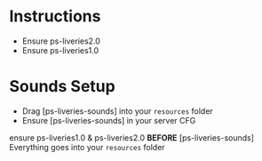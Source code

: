 
# Instructions 
* Ensure ps-liveries2.0
* Ensure ps-liveries1.0

# Sounds Setup
* Drag [ps-liveries-sounds] into your `resources` folder
* Ensure [ps-liveries-sounds] in your server CFG

ensure ps-liveries1.0 & ps-liveries2.0 **BEFORE** [ps-liveries-sounds] 
Everything goes into your `resources` folder
